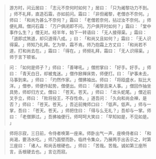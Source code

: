 
> 游方时，问云居曰：​「志元不奈何时如何？​」居曰：​「只为阇黎功力不到。​」师不礼拜，直造石霜，亦如前问。霜曰：​「非但阇黎，老僧亦不奈何。​」师曰：​「和尚为甚么不奈何？​」霜曰：​「老僧若奈何，拈过汝不奈何。​」师便礼拜。僧问石霜：​「万户俱闭即不问。万户俱开时如何？​」霜曰：​「堂中事作么生？​」僧无对。经半年，始下一转语曰：​「无人接得渠。​」霜曰：​「道即忒煞道，却只道得八成。​」曰：​「和尚又且如何？​」霜曰：​「无人识得渠。​」师知乃礼拜。乞为举，霜不肯。师乃抱霜上方丈曰：​「和尚若不道，打和尚去在。​」霜曰：​「得在。​」师频礼拜，霜曰：​「无人识得渠。​」师于言下顿省。

> 问：​「如何是师子？​」师曰：​「善哮吼。​」僧拊掌曰：​「好手。好手。​」师曰：​「青天白日，却被鬼迷。​」僧作掀禅床势，师便打。曰：​「驴事未去，马事到来。​」师曰：​「灼然作家。​」僧拂袖出。师曰：​「将瓯盛水，拟比大洋。​」僧参，师便作起势，僧便出。师曰：​「阇黎且来人事。​」僧回作抽坐具势，师却归方丈。僧曰：​「苍天。苍天。​」师曰：​「龙头蛇尾。​」僧近前叉手立，师曰：​「败将投王，不存性命。​」道吾问：​「久向和尚会禅，是否？​」师曰：​「苍天。苍天。​」吾近前掩师口曰：​「低声。低声。​」师与一掌，吾曰：​「苍天。苍天。​」师把住曰：​「得与么无礼？​」吾却与一掌。师曰：​「老僧罪过。​」吾拂袖便行。师呵呵大笑曰：​「早知如是，不见如是。​」

> 师将示寂，三日前，令侍者唤第一座来。师卧出气一声，座唤侍者曰：​「和尚渴，要汤水吃。​」师乃面壁而卧。临终令集众，乃展两手出舌示之，时第三座曰：​「诸人。和尚舌根硬也。​」师曰：​「苦哉。苦哉。诚如第三座所言，舌根硬去也。​」言讫而寂。
